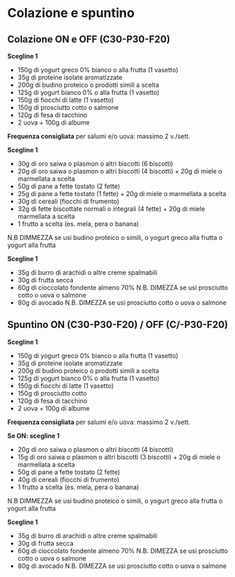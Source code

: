 # Colazione e spuntino

## Colazione ON e OFF (C30-P30-F20)

**Scegline 1**

- 150g di yogurt greco 0% bianco o alla frutta (1 vasetto)
- 35g di proteine isolate aromatizzate
- 200g di budino proteico o prodotti simili a scelta
- 125g di yogurt bianco 0% o alla frutta (1 vasetto)
- 150g di fiocchi di latte (1 vasetto)
- 150g di prosciutto cotto o salmone
- 120g di fesa di tacchino
- 2 uova + 100g di albume

**Frequenza consigliata** per salumi e/o uova: massimo 2 v./sett.

**Scegline 1**

- 30g di oro saiwa o plasmon o altri biscotti (6 biscotti)
- 20g di oro saiwa o plasmon o altri biscotti (4 biscotti) + 20g di miele o marmellata a scelta
- 50g di pane a fette tostato (2 fette)
- 25g di pane a fette tostato (1 fette) + 20g di miele o marmellata a scelta
- 30g di cereali (fiocchi di frumento)
- 32g di fette biscottate normali o integrali (4 fette) + 20g di miele marmellata a scelta
- 1 frutto a scelta (es. mela, pera o banana)

N.B DIMMEZZA se usi budino proteico o simili, o yogurt greco alla frutta o yogurt alla frutta

**Scegline 1**

- 35g di burro di arachidi o altre creme spalmabili
- 30g di frutta secca
- 60g di cioccolato fondente almeno 70% N.B. DIMEZZA se usi prosciutto cotto o uova o salmone
- 80g di avocado N.B. DIMEZZA se usi prosciutto cotto o uova o salmone


## Spuntino ON (C30-P30-F20) / OFF (C/-P30-F20)

**Scegline 1**

- 150g di yogurt greco 0% bianco o alla frutta (1 vasetto)
- 35g di proteine isolate aromatizzate
- 200g di budino proteico o prodotti simili a scelta
- 125g di yogurt bianco 0% o alla frutta (1 vasetto)
- 150g di fiocchi di latte (1 vasetto)
- 150g di prosciutto cotto
- 120g di fesa di tacchino
- 2 uova + 100g di albume

**Frequenza consigliata** per salumi e/o uova: massimo 2 v./sett.

**Se ON: scegline 1**

- 20g di oro saiwa o plasmon o altri biscotti (4 biscotti)
- 15g di oro saiwa o plasmon o altri biscotti (3 biscotti) + 20g di miele o marmellata a scelta
- 50g di pane a fette tostato (2 fette)
- 40g di cereali (fiocchi di frumento)
- 1 frutto a scelta (es. mela, pera o banana)

N.B DIMMEZZA se usi budino proteico o simili, o yogurt greco alla frutta o yogurt alla frutta

**Scegline 1**

- 35g di burro di arachidi o altre creme spalmabili
- 30g di frutta secca
- 60g di cioccolato fondente almeno 70% N.B. DIMEZZA se usi prosciutto cotto o uova o salmone
- 80g di avocado N.B. DIMEZZA se usi prosciutto cotto o uova o salmone
